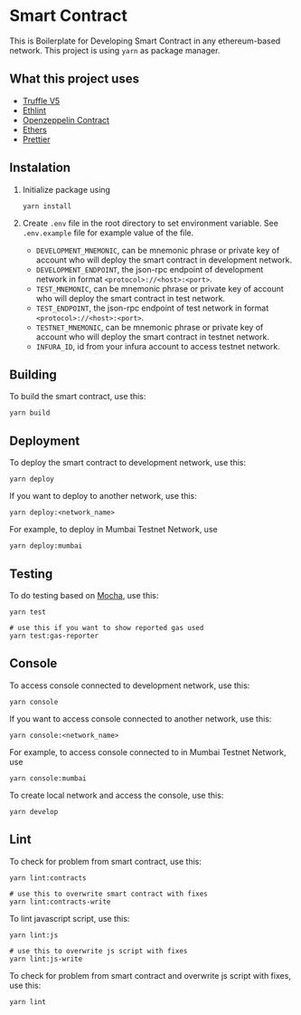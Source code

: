 # Smart Contract

This is Boilerplate for Developing Smart Contract in any ethereum-based network. This project is using `yarn` as package manager.

## What this project uses

* [Truffle V5](https://trufflesuite.com/)
* [Ethlint](https://ethlint.readthedocs.io/en/latest/)
* [Openzeppelin Contract](https://openzeppelin.com/contracts/)
* [Ethers](https://docs.ethers.io/v5/)
* [Prettier](https://prettier.io/)

## Instalation

1. Initialize package using
    ```
    yarn install
    ```

2. Create `.env` file in the root directory to set environment variable. See `.env.example` file for example value of the file.

    * `DEVELOPMENT_MNEMONIC`, can be mnemonic phrase or private key of account who will deploy the smart contract in development network.
    * `DEVELOPMENT_ENDPOINT`, the json-rpc endpoint of development network in format `<protocol>://<host>:<port>`.
    * `TEST_MNEMONIC`, can be mnemonic phrase or private key of account who will deploy the smart contract in test network.
    * `TEST_ENDPOINT`, the json-rpc endpoint of test network in format `<protocol>://<host>:<port>`.
    * `TESTNET_MNEMONIC`, can be mnemonic phrase or private key of account who will deploy the smart contract in testnet network.
    * `INFURA_ID`, id from your infura account to access testnet network.

## Building

To build the smart contract, use this:
```
yarn build
```

## Deployment

To deploy the smart contract to development network, use this:
```
yarn deploy
```

If you want to deploy to another network, use this:
```
yarn deploy:<network_name>
```

For example, to deploy in Mumbai Testnet Network, use
```
yarn deploy:mumbai
```

## Testing

To do testing based on [Mocha](https://mochajs.org/), use this:
```
yarn test

# use this if you want to show reported gas used
yarn test:gas-reporter
```

## Console

To access console connected to development network, use this:
```
yarn console
```

If you want to access console connected to another network, use this:
```
yarn console:<network_name>
```

For example, to access console connected to in Mumbai Testnet Network, use
```
yarn console:mumbai
```

To create local network and access the console, use this:
```
yarn develop
```

## Lint

To check for problem from smart contract, use this:
```
yarn lint:contracts

# use this to overwrite smart contract with fixes
yarn lint:contracts-write
```

To lint javascript script, use this:
```
yarn lint:js

# use this to overwrite js script with fixes
yarn lint:js-write
```

To check for problem from smart contract and overwrite js script with fixes, use this:
```
yarn lint
```